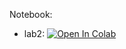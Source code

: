 Notebook:

* lab2: [![Open In Colab](https://colab.research.google.com/assets/colab-badge.svg)](https://colab.research.google.com/github/TemaBlag/BSU/blob/main/numerical_methods/sem6/lab2/lab2.ipynb)
